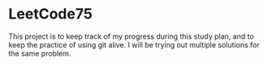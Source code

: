 # LeetCode75

This project is to keep track of my progress during this study plan, and to keep the practice of using git alive.
I will be trying out multiple solutions for the same problem.